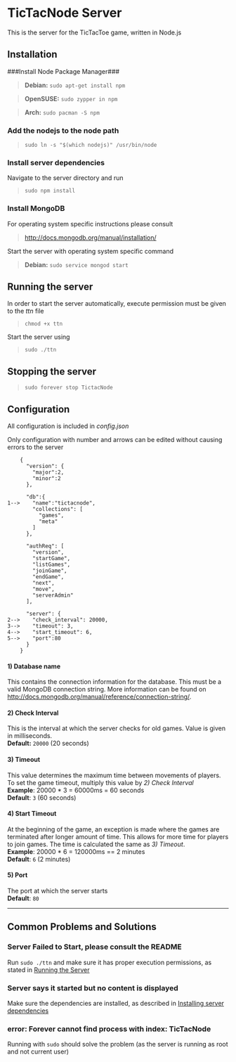 # TicTacNode Server #
This is the server for the TicTacToe game, written in Node.js

## Installation ##

###Install Node Package Manager###

>**Debian:** `sudo apt-get install npm`

>**OpenSUSE:** `sudo zypper in npm`

>**Arch:** `sudo pacman -S npm`

### Add the nodejs to the node path ###

>`sudo ln -s "$(which nodejs)" /usr/bin/node`

### Install server dependencies ###
Navigate to the server directory and run

>`sudo npm install`

### Install MongoDB ###
For operating system specific instructions please consult
> http://docs.mongodb.org/manual/installation/  

Start the server with operating system specific command  
>**Debian:** `sudo service mongod start`

## Running the server ##

In order to start the server automatically, execute permission must be given to the *ttn* file
> `chmod +x ttn`

Start the server using
> `sudo ./ttn`

## Stopping the server ##
> `sudo forever stop TictacNode`


## Configuration ##
All configuration is included in *config.json*

Only configuration with number and arrows can be edited without causing errors to the server
```
    {
      "version": {
        "major":2,
        "minor":2
      },

      "db":{
1-->    "name":"tictacnode",
        "collections": [
          "games",
          "meta"
        ]
      },

      "authReq": [
        "version",
        "startGame",
        "listGames",
        "joinGame",
        "endGame",
        "next",
        "move",
        "serverAdmin"
      ],

      "server": {
2-->    "check_interval": 20000,
3-->    "timeout": 3,
4-->    "start_timeout": 6,
5-->    "port":80
      }
    }
```

#### 1) Database name ####
This contains the connection information for the database. This must be a valid MongoDB connection string. More information can be found on http://docs.mongodb.org/manual/reference/connection-string/.

#### 2) Check Interval ####
This is the interval at which the server checks for old games. Value is given in milliseconds.  
__Default:__ `20000` (20 seconds)

#### 3) Timeout ####
This value determines the maximum time between movements of players. To set the game timeout, multiply this value by _2) Check Interval_  
__Example__: 20000 * 3 = 60000ms = 60 seconds  
__Default__: `3` (60 seconds)

#### 4) Start Timeout ####
At the beginning of the game, an exception is made where the games are terminated after longer amount of time. This allows for more time for players to join games. The time is calculated the same as _3) Timeout_.  
__Example__: 20000 * 6 = 120000ms == 2 minutes  
__Default__: `6` (2 minutes)

#### 5) Port ####
The port at which the server starts  
__Default__: `80`

---

## Common Problems and Solutions ##
### Server Failed to Start, please consult the README ###
Run `sudo ./ttn` and make sure it has proper execution permissions, as stated in [Running the Server](#Running-the-Server)

### Server says it started but no content is displayed
Make sure the dependencies are installed, as described in [Installing server dependencies](#install-server-dependencies)

### error: Forever cannot find process with index: TicTacNode ###
Running with `sudo` should solve the problem (as the server is running as root and not current user)
